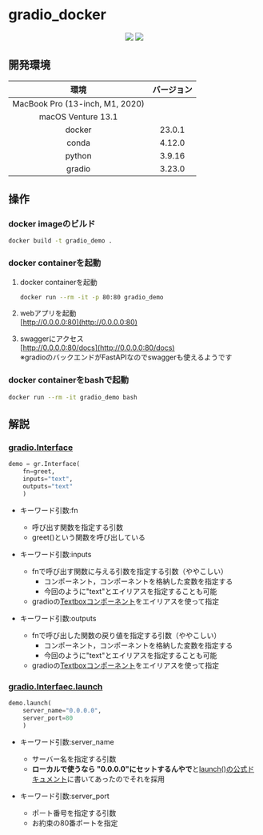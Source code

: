 # gradio_docker


<p align="center">
    <img src="https://custom-icon-badges.herokuapp.com/badge/license-CC0%201.0-8BB80A.svg?logo=law&logoColor=white">
    <img src="https://img.shields.io/github/last-commit/akh1r0ck/gradio_docker">
</p>

## 開発環境

| 環境 | バージョン |
|:-------------:|:-------------:|
| MacBook Pro (13-inch, M1, 2020) | |
| macOS Venture 13.1 | |
| docker | 23.0.1 |
| conda | 4.12.0 |
| python | 3.9.16 |
| gradio | 3.23.0 |


## 操作

### docker imageのビルド

```bash
docker build -t gradio_demo .
```

### docker containerを起動

1. docker containerを起動
    ```bash
    docker run --rm -it -p 80:80 gradio_demo
    ```

2. webアプリを起動  
    [http://0.0.0.0:80](http://0.0.0.0:80)

3. swaggerにアクセス  
    [http://0.0.0.0:80/docs](http://0.0.0.0:80/docs)  
    ※gradioのバックエンドがFastAPIなのでswaggerも使えるようです


### docker containerをbashで起動

```bash
docker run --rm -it gradio_demo bash
```

## 解説

### [gradio.Interface](https://www.gradio.app/docs/#interface)

```python
demo = gr.Interface(
    fn=greet,
    inputs="text",
    outputs="text"
    )
```

- キーワード引数:fn
  - 呼び出す関数を指定する引数
  - greet()という関数を呼び出している
- キーワード引数:inputs
  - fnで呼び出す関数に与える引数を指定する引数（ややこしい）
    - コンポーネント，コンポーネントを格納した変数を指定する
    - 今回のように"text"とエイリアスを指定することも可能
  - gradioの[Textboxコンポーネント](https://www.gradio.app/docs/#textbox)をエイリアスを使って指定

- キーワード引数:outputs
  - fnで呼び出した関数の戻り値を指定する引数（ややこしい）
    - コンポーネント，コンポーネントを格納した変数を指定する
    - 今回のように"text"とエイリアスを指定することも可能
  - gradioの[Textboxコンポーネント](https://www.gradio.app/docs/#textbox)をエイリアスを使って指定

### [gradio.Interfaec.launch](https://www.gradio.app/docs/#interface-launch)

```python
demo.launch(
    server_name="0.0.0.0",
    server_port=80
    )
```

- キーワード引数:server_name
  - サーバー名を指定する引数
  - <b>ローカルで使うなら "0.0.0.0"にセットするんやで</b>と[launch()の公式ドキュメント](https://www.gradio.app/docs/#interface-launch-header)に書いてあったのでそれを採用

- キーワード引数:server_port
  - ポート番号を指定する引数  
  - お約束の80番ポートを指定
